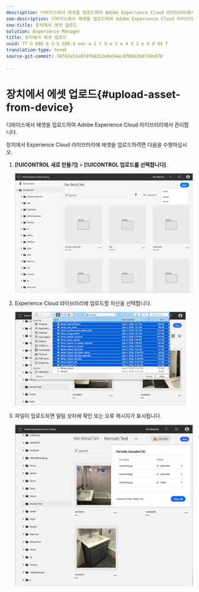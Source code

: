 ```yaml
---
description: 디바이스에서 에셋을 업로드하여 Adobe Experience Cloud 라이브러리에서 관리합니다.
seo-description: 디바이스에서 에셋을 업로드하여 Adobe Experience Cloud 라이브러리에서 관리합니다.
seo-title: 장치에서 에셋 업로드
solution: Experience Manager
title: 장치에서 에셋 업로드
uuid: 77 b 608 b 3-b 588-4 eec-a 2 f 9-a 3 e 4 d 2 e 6 d 44 f
translation-type: tm+mt
source-git-commit: 78f62e51e07df88252e6e54ec8f0b620d739e07b

---
```



# 장치에서 에셋 업로드{#upload-asset-from-device}

디바이스에서 에셋을 업로드하여 Adobe Experience Cloud 라이브러리에서 관리합니다.

장치에서 Experience Cloud 라이브러리에 에셋을 업로드하려면 다음을 수행하십시오.

1. **[!UICONTROL 새로 만들기]** &gt; **[!UICONTROL 업로드를 선택합니다]**.

   ![](assets/library_new_folder_upload.png)

1. Experience Cloud 라이브러리에 업로드할 자산을 선택합니다.

   ![](assets/library_upload_assets_device.png)

1. 파일이 업로드되면 알림 상자에 확인 또는 오류 메시지가 표시됩니다.

   ![](assets/library_error_confirm_messages.png)

